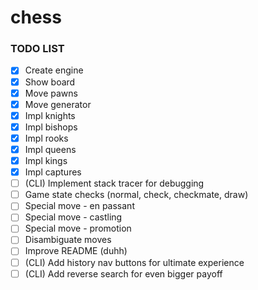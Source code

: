 # chess

### TODO LIST

- [x] Create engine
- [x] Show board
- [x] Move pawns
- [x] Move generator
- [x] Impl knights
- [x] Impl bishops
- [x] Impl rooks
- [x] Impl queens
- [x] Impl kings
- [x] Impl captures
- [ ] (CLI) Implement stack tracer for debugging
- [ ] Game state checks (normal, check, checkmate, draw)
- [ ] Special move - en passant
- [ ] Special move - castling
- [ ] Special move - promotion
- [ ] Disambiguate moves
- [ ] Improve README (duhh)
- [ ] (CLI) Add history nav buttons for ultimate experience
- [ ] (CLI) Add reverse search for even bigger payoff
